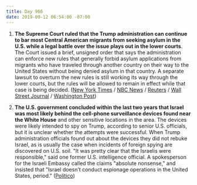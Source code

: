 ```yaml
---
title: Day 966
date: 2019-09-12 06:54:00 -07:00
---
```


1. **The Supreme Court ruled that the Trump administration can continue to bar most Central American migrants from seeking asylum in the U.S. while a legal battle over the issue plays out in the lower courts**. The Court issued a brief, unsigned order that says the administration can enforce new rules that generally forbid asylum applications from migrants who have traveled through another country on their way to the United States without being denied asylum in that country. A separate lawsuit to overturn the new rules is still working its way through the lower courts, but the rules will be allowed to remain in effect while that case is being decided. ([New York Times](https://www.nytimes.com/2019/09/11/us/politics/supreme-court-trump-asylum.html) / [NBC News](https://www.nbcnews.com/politics/immigration/supreme-court-allows-enforcement-trump-asylum-limits-n1052751) / [Reuters](https://www.reuters.com/article/us-usa-court-asylum-idUSKCN1VW2U4) / [Wall Street Journal](https://www.wsj.com/articles/supreme-court-authorizes-trump-to-deny-asylum-to-central-americans-11568241204) / [Washington Post](https://www.washingtonpost.com/politics/courts_law/supreme-court-says-trump-administration-can-begin-denying-migrants-asylum-while-legal-fight-continues/2019/09/11/94b90da4-d017-11e9-8c1c-7c8ee785b855_story.html))

2. **The U.S. government concluded within the last two years that Israel was most likely behind the cell-phone surveillance devices found near the White House** and other sensitive locations in the area. The devices were likely intended to spy on Trump, according to senior U.S. officials, but it is unclear whether the attempts were successful. When Trump administration officials found out about the devices they did not rebuke Israel, as is usually the case when incidents of foreign spying are discovered on U.S. soil. "It was pretty clear that the Israelis were responsible," said one former U.S. intelligence official. A spokesperson for the Israeli Embassy called the claims "absolute nonsense," and insisted that "Israel doesn’t conduct espionage operations in the United States, period." ([Politico](https://www.politico.com/story/2019/09/12/israel-white-house-spying-devices-1491351))